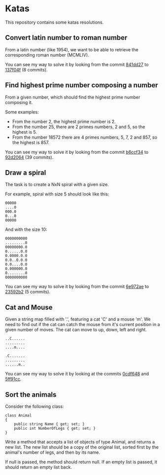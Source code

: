 # Katas

This repository contains some katas resolutions.

## Convert latin number to roman number

From a latin number (like 1954), we want to be able to retrieve the corresponding roman number (MCMLIV).

You can see my way to solve it by looking from the commit [841dd27](https://github.com/Rezouce/katas/commit/841dd27619f36dbf9d4ba4ee3637855023e40f9f) to [137f04f](https://github.com/Rezouce/katas/commit/137f04f82b0691a054b088469e11e3b6f245968a) (8 commits).

## Find highest prime number composing a number

From a given number, which should find the highest prime number composing it.

Some examples:
- From the number 2, the highest prime number is 2.
- From the number 25, there are 2 primes numbers, 2 and 5, so the highest is 5.
- From the number 18572 there are 4 primes numbers, 5, 7, 2 and 857, so the highest is 857.

You can see my way to solve it by looking from the commit [b6ccf34](https://github.com/Rezouce/katas/commit/b6ccf34673332eef2b9f014764b9df057eb940a0) to [92d2064](https://github.com/Rezouce/katas/commit/92d206419dfa6030a8c549cc3c71b158a9ad78ff) (39 commits).

## Draw a spiral

The task is to create a NxN spiral with a given size.

For example, spiral with size 5 should look like this:
```
00000
....0
000.0
0...0
00000
```

And with the size 10:
```
0000000000
.........0
00000000.0
0......0.0
0.0000.0.0
0.0..0.0.0
0.0....0.0
0.000000.0
0........0
0000000000
```

You can see my way to solve it by looking from the commit [6e972ae](https://github.com/Rezouce/katas/commit/6e972ae8ce43cac04ced9a5602a9d6797b2752fd) to [23592b2](https://github.com/Rezouce/katas/commit/23592b2d1455e88353b8b7534fece100fa74e85a) (5 commits).

## Cat and Mouse

Given a string map filled with '.', featuring a cat 'C' and a mouse 'm'.
We need to find out if the cat can catch the mouse from it's current position in a given number of moves.
The cat can move to up, down, left and right.

```
..C......
.........
....m....
```

```
.C.......
.........
......m..
```

You can see my way to solve it by looking at the commits [0cdf648](https://github.com/Rezouce/katas/commit/0cdf648f2c2fe22051c04cb67694adf260f3feba) and [5ff91cc](https://github.com/Rezouce/katas/commit/5ff91cc9594d118bc1032b8a8a3fd4ccf4ef14d9).

## Sort the animals

Consider the following class:

```
class Animal
{
	public string Name { get; set; }
	public int NumberOfLegs { get; set; }
}
```

Write a method that accepts a list of objects of type Animal, and returns a new list. The new list should be a copy of the original list, sorted first by the animal's number of legs, and then by its name.

If null is passed, the method should return null. If an empty list is passed, it should return an empty list back.

